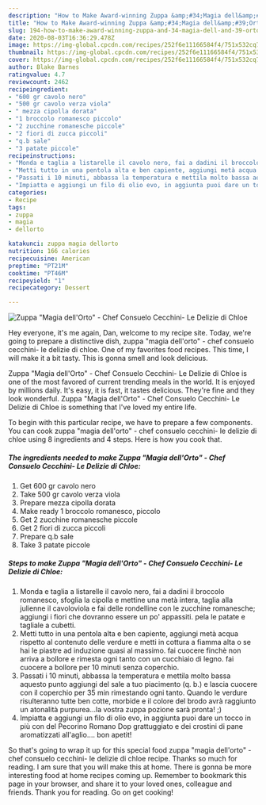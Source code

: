 ```yaml
---
description: "How to Make Award-winning Zuppa &amp;#34;Magia dell&amp;#39;Orto&amp;#34; - Chef Consuelo Cecchini- Le Delizie di Chloe"
title: "How to Make Award-winning Zuppa &amp;#34;Magia dell&amp;#39;Orto&amp;#34; - Chef Consuelo Cecchini- Le Delizie di Chloe"
slug: 194-how-to-make-award-winning-zuppa-and-34-magia-dell-and-39-orto-and-34-chef-consuelo-cecchini-le-delizie-di-chloe
date: 2020-08-03T16:36:29.478Z
image: https://img-global.cpcdn.com/recipes/252f6e11166584f4/751x532cq70/zuppa-magia-dellorto-chef-consuelo-cecchini-le-delizie-di-chloe-recipe-main-photo.jpg
thumbnail: https://img-global.cpcdn.com/recipes/252f6e11166584f4/751x532cq70/zuppa-magia-dellorto-chef-consuelo-cecchini-le-delizie-di-chloe-recipe-main-photo.jpg
cover: https://img-global.cpcdn.com/recipes/252f6e11166584f4/751x532cq70/zuppa-magia-dellorto-chef-consuelo-cecchini-le-delizie-di-chloe-recipe-main-photo.jpg
author: Blake Barnes
ratingvalue: 4.7
reviewcount: 2462
recipeingredient:
- "600 gr cavolo nero"
- "500 gr cavolo verza viola"
- " mezza cipolla dorata"
- "1 broccolo romanesco piccolo"
- "2 zucchine romanesche piccole"
- "2 fiori di zucca piccoli"
- "q.b sale"
- "3 patate piccole"
recipeinstructions:
- "Monda e taglia a listarelle il cavolo nero, fai a dadini il broccolo romanesco, sfoglia la cipolla e mettine una metà intera, taglia alla julienne il cavoloviola e fai delle rondelline con le zucchine romanesche; aggiungi i fiori che dovranno essere un po&#39; appassiti. pela le patate e tagliale a cubetti."
- "Metti tutto in una pentola alta e ben capiente, aggiungi metà acqua rispetto al contenuto delle verdure e metti in cottura a fiamma alta o se hai le piastre ad induzione quasi al massimo. fai cuocere finchè non arriva a bollore e rimesta ogni tanto con un cucchiaio di legno. fai cuocere a bollore per 10 minuti senza coperchio."
- "Passati i 10 minuti, abbassa la temperatura e mettila molto bassa aquesto punto aggiungi del sale a tuo piacimento (q. b.) e lascia cuocere con il coperchio per 35 min rimestando ogni tanto. Quando le verdure risulteranno tutte ben cotte, morbide e il colore del brodo avrà raggiunto un atonalità purpurea...la vostra zuppa pozione sarà pronta! ;)"
- "Impiatta e aggiungi un filo di olio evo, in aggiunta puoi dare un tocco in più con del Pecorino Romano Dop grattuggiato e dei crostini di pane aromatizzati all&#39;aglio.... bon apetit!"
categories:
- Recipe
tags:
- zuppa
- magia
- dellorto

katakunci: zuppa magia dellorto 
nutrition: 166 calories
recipecuisine: American
preptime: "PT21M"
cooktime: "PT46M"
recipeyield: "1"
recipecategory: Dessert

---
```



![Zuppa &#34;Magia dell&#39;Orto&#34; - Chef Consuelo Cecchini- Le Delizie di Chloe](https://img-global.cpcdn.com/recipes/252f6e11166584f4/751x532cq70/zuppa-magia-dellorto-chef-consuelo-cecchini-le-delizie-di-chloe-recipe-main-photo.jpg)

Hey everyone, it's me again, Dan, welcome to my recipe site. Today, we're going to prepare a distinctive dish, zuppa &#34;magia dell&#39;orto&#34; - chef consuelo cecchini- le delizie di chloe. One of my favorites food recipes. This time, I will make it a bit tasty. This is gonna smell and look delicious.

Zuppa &#34;Magia dell&#39;Orto&#34; - Chef Consuelo Cecchini- Le Delizie di Chloe is one of the most favored of current trending meals in the world. It is enjoyed by millions daily. It's easy, it is fast, it tastes delicious. They're fine and they look wonderful. Zuppa &#34;Magia dell&#39;Orto&#34; - Chef Consuelo Cecchini- Le Delizie di Chloe is something that I've loved my entire life.




To begin with this particular recipe, we have to prepare a few components. You can cook zuppa &#34;magia dell&#39;orto&#34; - chef consuelo cecchini- le delizie di chloe using 8 ingredients and 4 steps. Here is how you cook that.

<!--inarticleads1-->

##### The ingredients needed to make Zuppa &#34;Magia dell&#39;Orto&#34; - Chef Consuelo Cecchini- Le Delizie di Chloe:

1. Get 600 gr cavolo nero
1. Take 500 gr cavolo verza viola
1. Prepare  mezza cipolla dorata
1. Make ready 1 broccolo romanesco, piccolo
1. Get 2 zucchine romanesche piccole
1. Get 2 fiori di zucca piccoli
1. Prepare q.b sale
1. Take 3 patate piccole




<!--inarticleads2-->

##### Steps to make Zuppa &#34;Magia dell&#39;Orto&#34; - Chef Consuelo Cecchini- Le Delizie di Chloe:

1. Monda e taglia a listarelle il cavolo nero, fai a dadini il broccolo romanesco, sfoglia la cipolla e mettine una metà intera, taglia alla julienne il cavoloviola e fai delle rondelline con le zucchine romanesche; aggiungi i fiori che dovranno essere un po&#39; appassiti. pela le patate e tagliale a cubetti.
1. Metti tutto in una pentola alta e ben capiente, aggiungi metà acqua rispetto al contenuto delle verdure e metti in cottura a fiamma alta o se hai le piastre ad induzione quasi al massimo. fai cuocere finchè non arriva a bollore e rimesta ogni tanto con un cucchiaio di legno. fai cuocere a bollore per 10 minuti senza coperchio.
1. Passati i 10 minuti, abbassa la temperatura e mettila molto bassa aquesto punto aggiungi del sale a tuo piacimento (q. b.) e lascia cuocere con il coperchio per 35 min rimestando ogni tanto. Quando le verdure risulteranno tutte ben cotte, morbide e il colore del brodo avrà raggiunto un atonalità purpurea...la vostra zuppa pozione sarà pronta! ;)
1. Impiatta e aggiungi un filo di olio evo, in aggiunta puoi dare un tocco in più con del Pecorino Romano Dop grattuggiato e dei crostini di pane aromatizzati all&#39;aglio.... bon apetit!




So that's going to wrap it up for this special food zuppa &#34;magia dell&#39;orto&#34; - chef consuelo cecchini- le delizie di chloe recipe. Thanks so much for reading. I am sure that you will make this at home. There is gonna be more interesting food at home recipes coming up. Remember to bookmark this page in your browser, and share it to your loved ones, colleague and friends. Thank you for reading. Go on get cooking!
